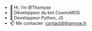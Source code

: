 - 👋 Hi, I’m @Thomyse
- 👀 Développeur du bot CosmoMOD 
- 🌱 Developpeur Python, JS
- 📫 Me contacter: contact@thomyse.fr
